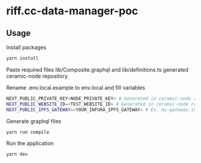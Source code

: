 # riff.cc-data-manager-poc

## Usage

Install packages
```bash
yarn install
```

Paste required files lib/Composite.graphql and lib/definitions.ts generated ceramic-node repository.

Rename .env.local.example to env.local and fill variables
```bash
NEXT_PUBLIC_PRIVATE_KEY<NODE_PRIVATE_KEY> # Generated in ceramic-node repository via yarn run generate:private-key
NEXT_PUBLIC_WEBSITE_ID=<TEST_WEBSITE_ID> # Generated in ceramic-node repository via yarn run example-queries
NEXT_PUBLIC_IPFS_GATEWAY=<YOUR_INFURA_IPFS_GATEWAY> # Ex. my-gateway.infura-ipfs.io
```
Generate graphql files

```bash
yarn run compile
```

Run the application
```bash
yarn dev
```


